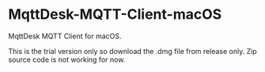 # MqttDesk-MQTT-Client-macOS
MqttDesk MQTT Client for macOS.

This is the trial version only so download the .dmg file from release only.
Zip source code is not working for now.
